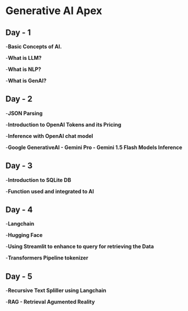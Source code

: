# Generative AI Apex

## Day - 1

-**Basic Concepts of AI.**

-**What is LLM?**

-**What is NLP?**

-**What is GenAI?**

## Day - 2

-**JSON Parsing**

-**Introduction to OpenAI Tokens and its Pricing**

-**Inference with OpenAI chat model**

-**Google GenerativeAI - Gemini Pro - Gemini 1.5 Flash Models Inference**

## Day - 3

-**Introduction to SQLite DB**

-**Function used and integrated to AI**

## Day - 4

-**Langchain**

-**Hugging Face**

-**Using Streamlit to enhance to query for retrieving the Data**

-**Transformers
Pipeline
tokenizer**

## Day - 5

-**Recursive Text Spliller using Langchain**

-**RAG - Retrieval Agumented Reality**

